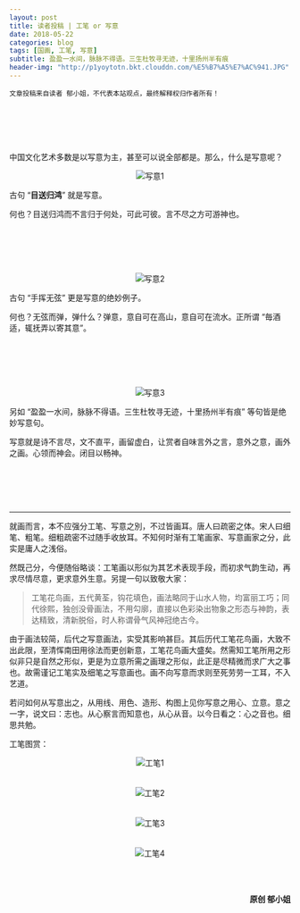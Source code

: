 ```yaml
---
layout: post
title: 读者投稿 | 工笔 or 写意
date: 2018-05-22
categories: blog
tags: [国画, 工笔, 写意]
subtitle: 盈盈一水间，脉脉不得语。三生杜牧寻无迹，十里扬州半有痕
header-img: "http://p1yoytotn.bkt.clouddn.com/%E5%B7%A5%E7%AC%941.JPG"
---
```

`文章投稿来自读者 郁小姐，不代表本站观点，最终解释权归作者所有！`

<br><br><br><br>

中国文化艺术多数是以写意为主，甚至可以说全部都是。那么，什么是写意呢？<br>

<div align="center"><img src="http://p1yoytotn.bkt.clouddn.com/%E5%86%99%E6%84%8F1.JPG" alt="写意1" /></div>

古句 “**目送归鸿**” 就是写意。

何也？目送归鸿而不言归于何处，可此可彼。言不尽之方可游神也。

<br><br><br><br>

<div align="center"><img src="http://p1yoytotn.bkt.clouddn.com/%E5%86%99%E6%84%8F2.JPG" alt="写意2" /></div>

古句 “手挥无弦” 更是写意的绝妙例子。

何也？无弦而弹，弹什么？弹意，意自可在高山，意自可在流水。正所谓 “毎酒适，辄抚弄以寄其意”。

<br><br><br><br>

<div align="center"><img src="http://p1yoytotn.bkt.clouddn.com/%E5%86%99%E6%84%8F3.jpg" alt="写意3" /></div>

另如 “盈盈一水间，脉脉不得语。三生杜牧寻无迹，十里扬州半有痕” 等句皆是绝妙写意句。

写意就是诗不言尽，文不直平，画留虚白，让赏者自味言外之言，意外之意，画外之画。心领而神会。闭目以畅神。

<br><br><br><br>

---


就画而言，本不应强分工笔、写意之別，不过皆画耳。唐人曰疏密之体。宋人曰细笔、粗笔。细粗疏密不过随手收放耳。不知何时渐有工笔画家、写意画家之分，此实是庸人之浅俗。



然既己分，今便随俗略谈：工笔画以形似为其艺术表现手段，而初求气韵生动，再求尽情尽意，更求意外生意。另提一句以致敬大家：



>工笔花鸟画，五代黄荃，钩花填色，画法略同于山水人物，均富丽工巧；同代徐熙，独创没骨画法，不用勾廓，直接以色彩染出物象之形态与神韵，表达精致，清新脱俗，时人称谓骨气风神冠绝古今。



由于画法较简，后代之写意画法，实受其影响甚巨。其后历代工笔花鸟画，大致不出此限，至清恽南田用徐法而更创新意，工笔花鸟画大盛矣。然需知工笔所用之形似非只是自然之形似，更是为立意所需之画理之形似，此正是尽精微而求广大之事也。故需谨记工笔实及细笔之写意画也。画不向写意而求则至死劳劳一工耳，不入艺道。



若问如何从写意出之，从用线、用色、造形、构图上见你写意之用心、立意。意之一字，说文曰：志也。从心察言而知意也，从心从音。以今日看之：心之音也。细思共勉。







工笔图赏：
<div align="center"><img src="http://p1yoytotn.bkt.clouddn.com/%E5%B7%A5%E7%AC%941.JPG" alt="工笔1" /></div>
<br><br>
<div align="center"><img src="http://p1yoytotn.bkt.clouddn.com/%E5%B7%A5%E7%AC%942.jpg" alt="工笔2" /></div>
<br><br>
<div align="center"><img src="http://p1yoytotn.bkt.clouddn.com/%E5%B7%A5%E7%AC%943.JPG" alt="工笔3" /></div>
<br><br>
<div align="center"><img src="http://p1yoytotn.bkt.clouddn.com/%E5%B7%A5%E7%AC%944.JPG" alt="工笔4" /></div>






<br><br>

<div align="right"><b>原创 郁小姐</b></div>

